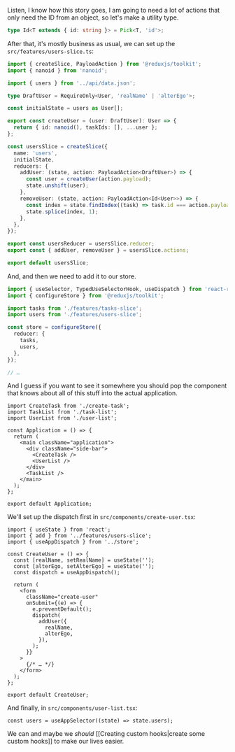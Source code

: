 Listen, I know how this story goes, I am going to need a lot of actions that only need the ID from an object, so let's make a utility type.

```ts
type Id<T extends { id: string }> = Pick<T, 'id'>;
```

After that, it's mostly business as usual, we can set up the `src/features/users-slice.ts`:

```ts
import { createSlice, PayloadAction } from '@reduxjs/toolkit';
import { nanoid } from 'nanoid';

import { users } from '../api/data.json';

type DraftUser = RequireOnly<User, 'realName' | 'alterEgo'>;

const initialState = users as User[];

export const createUser = (user: DraftUser): User => {
  return { id: nanoid(), taskIds: [], ...user };
};

const usersSlice = createSlice({
  name: 'users',
  initialState,
  reducers: {
    addUser: (state, action: PayloadAction<DraftUser>) => {
      const user = createUser(action.payload);
      state.unshift(user);
    },
    removeUser: (state, action: PayloadAction<Id<User>>) => {
      const index = state.findIndex((task) => task.id === action.payload.id);
      state.splice(index, 1);
    },
  },
});

export const usersReducer = usersSlice.reducer;
export const { addUser, removeUser } = usersSlice.actions;

export default usersSlice;
```

And, and then we need to add it to our store.

```ts
import { useSelector, TypedUseSelectorHook, useDispatch } from 'react-redux';
import { configureStore } from '@reduxjs/toolkit';

import tasks from './features/tasks-slice';
import users from './features/users-slice';

const store = configureStore({
  reducer: {
    tasks,
    users,
  },
});

// …
```

And I guess if you want to see it somewhere you should pop the component that knows about all of this stuff into the actual application.

```tsx
import CreateTask from './create-task';
import TaskList from './task-list';
import UserList from './user-list';

const Application = () => {
  return (
    <main className="application">
      <div className="side-bar">
        <CreateTask />
        <UserList />
      </div>
      <TaskList />
    </main>
  );
};

export default Application;
```

We'll set up the dispatch first in `src/components/create-user.tsx`:

```tsx
import { useState } from 'react';
import { add } from '../features/users-slice';
import { useAppDispatch } from '../store';

const CreateUser = () => {
  const [realName, setRealName] = useState('');
  const [alterEgo, setAlterEgo] = useState('');
  const dispatch = useAppDispatch();

  return (
    <form
      className="create-user"
      onSubmit={(e) => {
        e.preventDefault();
        dispatch(
          addUser({
            realName,
            alterEgo,
          }),
        );
      }}
    >
      {/* … */}
    </form>
  );
};

export default CreateUser;
```

And finally, in `src/components/user-list.tsx`:

```tsx
const users = useAppSelector((state) => state.users);
```

We can and maybe we _should_ [[Creating custom hooks|create some custom hooks]] to make our lives easier.
